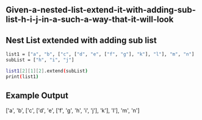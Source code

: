 ## Given-a-nested-list-extend-it-with-adding-sub-list-h-i-j-in-a-such-a-way-that-it-will-look
## Nest List extended with adding sub list 
```sh
list1 = ["a", "b", ["c", ["d", "e", ["f", "g"], "k"], "l"], "m", "n"]
subList = ["h", "i", "j"]

list1[2][1][2].extend(subList)
print(list1)
```
## Example Output
['a', 'b', ['c', ['d', 'e', ['f', 'g', 'h', 'i', 'j'], 'k'], 'l'], 'm', 'n']
